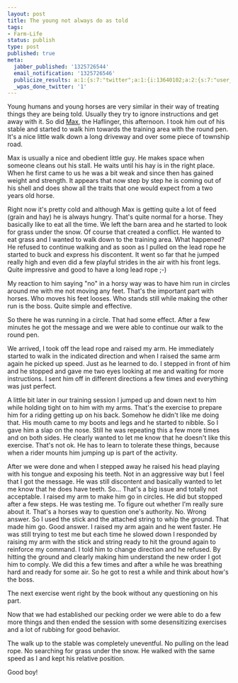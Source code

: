 ```yaml
---
layout: post
title: The young not always do as told
tags:
- Farm-Life
status: publish
type: post
published: true
meta:
  jabber_published: '1325726544'
  email_notification: '1325726546'
  publicize_results: a:1:{s:7:"twitter";a:1:{i:13640102;a:2:{s:7:"user_id";s:10:"snscaimito";s:7:"post_id";s:18:"154734469591482368";}}}
  _wpas_done_twitter: '1'
---
```

<p>Young humans and young horses are very similar in their way of treating things they are being told. Usually they try to ignore instructions and get away with it. So did <a href="http://blog.stephan-schwab.com/2011/12/06/max-the-haflinger/">Max</a>, the Haflinger, this afternoon. I took him out of his stable and started to walk him towards the training area with the round pen. It's a nice little walk down a long driveway and over some piece of township road.</p>
<p>Max is usually a nice and obedient little guy. He makes space when someone cleans out his stall. He waits until his hay is in the right place. When he first came to us he was a bit weak and since then has gained weight and strength. It appears that now step by step he is coming out of his shell and does show all the traits that one would expect from a two years old horse.</p>
<p>Right now it's pretty cold and although Max is getting quite a lot of feed (grain and hay) he is always hungry. That's quite normal for a horse. They basically like to eat all the time. We left the barn area and he started to look for grass under the snow. Of course that created a conflict. He wanted to eat grass and I wanted to walk down to the training area. What happened? He refused to continue walking and as soon as I pulled on the lead rope he started to buck and express his discontent. It went so far that he jumped really high and even did a few playful strides in the air with his front legs. Quite impressive and good to have a long lead rope ;-)</p>
<p>My reaction to him saying "no" in a horsy way was to have him run in circles around me with me not moving any feet. That's the important part with horses. Who moves his feet looses. Who stands still while making the other run is the boss. Quite simple and effective.</p>
<p>So there he was running in a circle. That had some effect. After a few minutes he got the message and we were able to continue our walk to the round pen.</p>
<p>We arrived, I took off the lead rope and raised my arm. He immediately started to walk in the indicated direction and when I raised the same arm again he picked up speed. Just as he learned to do. I stepped in front of him and he stopped and gave me two eyes looking at me and waiting for more instructions. I sent him off in different directions a few times and everything was just perfect.</p>
<p>A little bit later in our training session I jumped up and down next to him while holding tight on to him with my arms. That's the exercise to prepare him for a riding getting up on his back. Somehow he didn't like me doing that. His mouth came to my boots and legs and he started to nibble. So I gave him a slap on the nose. Still he was repeating this a few more times and on both sides. He clearly wanted to let me know that he doesn't like this exercise. That's not ok. He has to learn to tolerate these things, because when a rider mounts him jumping up is part of the activity.</p>
<p>After we were done and when I stepped away he raised his head playing with his tongue and exposing his teeth. Not in an aggressive way but I feel that I got the message. He was still discontent and basically wanted to let me know that he does have teeth. So… That's a big issue and totally not acceptable. I raised my arm to make him go in circles. He did but stopped after a few steps. He was testing me. To figure out whether I'm really sure about it. That's a horses way to question one's authority. No. Wrong answer. So I used the stick and the attached string to whip the ground. That made him go. Good answer. I raised my arm again and he went faster. He was still trying to test me but each time he slowed down I responded by raising my arm with the stick and string ready to hit the ground again to reinforce my command. I told him to change direction and he refused. By hitting the ground and clearly making him understand the new order I got him to comply. We did this a few times and after a while he was breathing hard and ready for some air. So he got to rest a while and think about how's the boss.</p>
<p>The next exercise went right by the book without any questioning on his part.</p>
<p>Now that we had established our pecking order we were able to do a few more things and then ended the session with some desensitizing exercises and a lot of rubbing for good behavior.</p>
<p>The walk up to the stable was completely uneventful. No pulling on the lead rope. No searching for grass under the snow. He walked with the same speed as I and kept his relative position.</p>
<p>Good boy!</p>
<p> </p>
